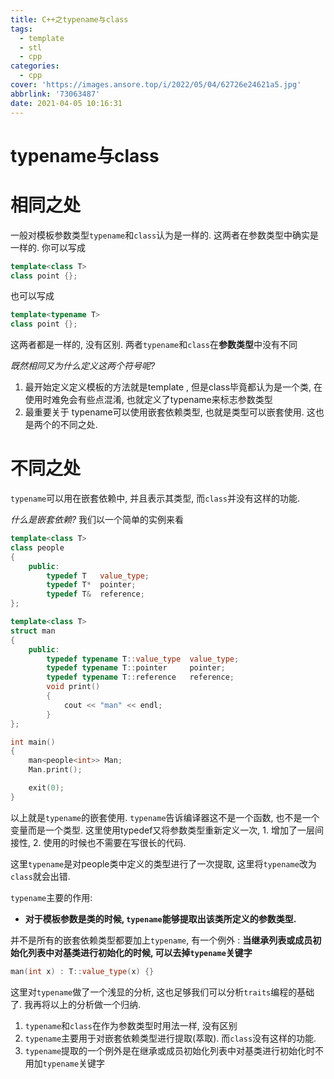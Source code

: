 ```yaml
---
title: C++之typename与class
tags:
  - template
  - stl
  - cpp
categories:
  - cpp
cover: 'https://images.ansore.top/i/2022/05/04/62726e24621a5.jpg'
abbrlink: '73063487'
date: 2021-04-05 10:16:31
---
```


# typename与class

# 相同之处

一般对模板参数类型`typename`和`class`认为是一样的. 这两者在参数类型中确实是一样的. 你可以写成

```cpp
template<class T> 
class point {};
```

也可以写成

```cpp
template<typename T>
class point {};
```

这两者都是一样的, 没有区别. 两者`typename`和`class`在**参数类型**中没有不同

*既然相同又为什么定义这两个符号呢?*

1. 最开始定义定义模板的方法就是template<class T> , 但是class毕竟都认为是一个类, 在使用时难免会有些点混淆, 也就定义了typename来标志参数类型
2. 最重要关于 typename可以使用嵌套依赖类型, 也就是类型可以嵌套使用. 这也是两个的不同之处.

# 不同之处

`typename`可以用在嵌套依赖中, 并且表示其类型, 而`class`并没有这样的功能.

*什么是嵌套依赖?* 我们以一个简单的实例来看

```cpp
template<class T>
class people
{
	public:
		typedef T	value_type;
		typedef T*	pointer;
		typedef T&	reference;
};

template<class T>
struct man 
{
	public:
		typedef typename T::value_type	value_type;
		typedef typename T::pointer		pointer;
		typedef typename T::reference	reference;
		void print()
		{
			cout << "man" << endl;
		}
};

int main()
{
	man<people<int>> Man;
	Man.print();

	exit(0);
}
```

以上就是`typename`的嵌套使用. `typename`告诉编译器这不是一个函数, 也不是一个变量而是一个类型. 这里使用typedef又将参数类型重新定义一次, 1. 增加了一层间接性, 2. 使用的时候也不需要在写很长的代码.

这里`typename`是对people类中定义的类型进行了一次提取, 这里将`typename`改为`class`就会出错.

`typename`主要的作用:

- **对于模板参数是类的时候, `typename`能够提取出该类所定义的参数类型.**

并不是所有的嵌套依赖类型都要加上`typename`, 有一个例外 : **当继承列表或成员初始化列表中对基类进行初始化的时候, 可以去掉`typename`关键字**

```cpp
man(int x) : T::value_type(x) {}
```

这里对`typename`做了一个浅显的分析, 这也足够我们可以分析`traits`编程的基础了. 我再将以上的分析做一个归纳.

1. `typename`和`class`在作为参数类型时用法一样, 没有区别
2. `typename`主要用于对嵌套依赖类型进行提取(萃取). 而`class`没有这样的功能.
3. `typename`提取的一个例外是在继承或成员初始化列表中对基类进行初始化时不用加`typename`关键字
